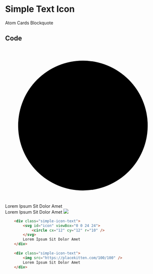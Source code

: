 # Simple Text Icon 
<Badge type="tip">Atom</Badge> <Badge type="info">Cards</Badge> <Badge type="info">Blockquote</Badge>

## Code

<div class="dev-section">
    <div class="simple-icon-text">
        <svg id="icon" viewBox="0 0 24 24">
            <circle cx="12" cy="12" r="10" />
        </svg>
        Lorem Ipsum Sit Dolor Amet
    </div>
    <div class="simple-icon-text">
        Lorem Ipsum Sit Dolor Amet
        <img src="https://placekitten.com/100/100" />
    </div>
</div>

```html
    <div class="simple-icon-text">
        <svg id="icon" viewBox="0 0 24 24">
            <circle cx="12" cy="12" r="10" />
        </svg>
        Lorem Ipsum Sit Dolor Amet
    </div>
    
    <div class="simple-icon-text">
        <img src="https://placekitten.com/100/100" />
        Lorem Ipsum Sit Dolor Amet
    </div>
```

<style lang="scss">
@import "../../theme.scss";
@import "components/atoms/typography/SimpleIconText.scss";
</style>
